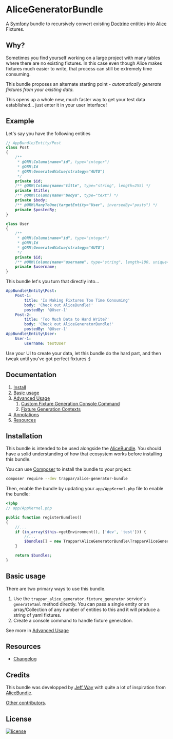 AliceGeneratorBundle
===========

A [Symfony](http://symfony.com) bundle to recursively convert existing [Doctrine](http://doctrine-project.org) entities into
[Alice](https://github.com/nelmio/alice) Fixtures.

## Why?

Sometimes you find yourself working on a large project with many tables where there are no existing fixtures.
In this case even though Alice makes fixtures much easier to write, that process can still be extremely time consuming.

This bundle proposes an alternate starting point - *automatically generate fixtures from your existing data.*

This opens up a whole new, much faster way to get your test data established... just enter it in your user interface!

## Example

Let's say you have the following entities

```php
// AppBundle/Entity/Post
class Post
{
    /**
     * @ORM\Column(name="id", type="integer")
     * @ORM\Id
     * @ORM\GeneratedValue(strategy="AUTO")
     */
    private $id;
    /** @ORM\Column(name="title", type="string", length=255) */
    private $title;
    /** @ORM\Column(name="bodya", type="text") */
    private $body;
    /** @ORM\ManyToOne(targetEntity="User", inversedBy="posts") */
    private $postedBy;
}

class User
{
    /**
     * @ORM\Column(name="id", type="integer")
     * @ORM\Id
     * @ORM\GeneratedValue(strategy="AUTO")
     */
    private $id;
    /** @ORM\Column(name="username", type="string", length=100, unique=true) */
    private $username;
}
```

This bundle let's you turn that directly into...

```yaml
AppBundle\Entity\Post:
    Post-1:
        title: 'Is Making Fixtures Too Time Consuming'
        body: 'Check out AliceBundle!'
        postedBy: '@User-1'
    Post-2:
        title: 'Too Much Data to Hand Write?'
        body: 'Check out AliceGeneratorBundle!'
        postedBy: '@User-1'
AppBundle\Entity\User:
    User-1:
        username: testUser
```

Use your UI to create your data, let this bundle do the hard part, and then tweak until you've got perfect fixtures :)

## Documentation

1. [Install](#installation)
2. [Basic usage](#basic-usage)
3. [Advanced Usage](src/Resources/doc/advanced-usage.md)
    1. [Custom Fixture Generation Console Command](src/Resources/doc/advanced-usage.md#custom-fixture-generation-console-command)
    2. [Fixture Generation Contexts](src/Resources/doc/advanced-usage.md#fixture-generation-contexts)
4. [Annotations](src/Resources/doc/annotations.md)
5. [Resources](#resources)

## Installation

This bundle is intended to be used alongside the [AliceBundle](https://github.com/hautelook/AliceBundle). You should have
a solid understanding of how that ecosystem works before installing this bundle.

You can use [Composer](https://getcomposer.org/) to install the bundle to your project:

```bash
composer require --dev trappar/alice-generator-bundle
```

Then, enable the bundle by updating your `app/AppKernel.php` file to enable the bundle:

```php
<?php
// app/AppKernel.php

public function registerBundles()
{
    //...
    if (in_array($this->getEnvironment(), ['dev', 'test'])) {
        //...
        $bundles[] = new Trappar\AliceGeneratorBundle\TrapparAliceGeneratorBundle();
    }

    return $bundles;
}
```

## Basic usage

There are two primary ways to use this bundle.

1. Use the `trappar_alice_generator.fixture_generator` service's `generateYaml` method directly. You can pass a single entity or an
array/Collection of any number of entities to this and it will produce a string of yaml fixtures.
2. Create a console command to handle fixture generation.

See more in [Advanced Usage](src/Resources/doc/advanced-usage.md)

## Resources

* [Changelog](CHANGELOG.md)

## Credits

This bundle was developped by [Jeff Way](https://github.com/trappar) with quite a lot of inspiration from [AliceBundle](https://github.com/hautelook/AliceBundle).

[Other contributors](https://github.com/trappar/AliceGeneratorBundle/graphs/contributors).

## License

[![license](https://img.shields.io/badge/license-MIT-red.svg?style=flat-square)](Resources/meta/LICENSE)
